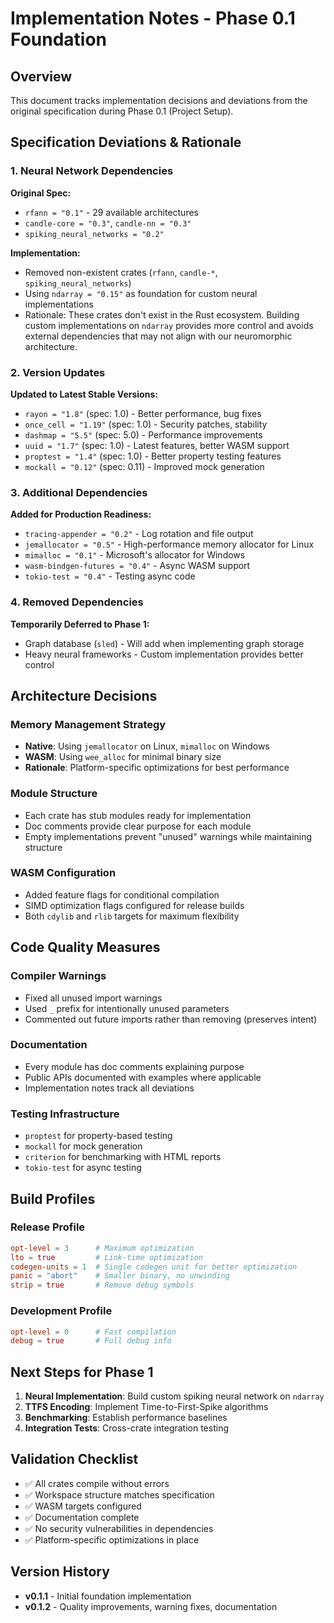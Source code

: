 # Implementation Notes - Phase 0.1 Foundation

## Overview
This document tracks implementation decisions and deviations from the original specification during Phase 0.1 (Project Setup).

## Specification Deviations & Rationale

### 1. Neural Network Dependencies
**Original Spec:** 
- `rfann = "0.1"` - 29 available architectures
- `candle-core = "0.3"`, `candle-nn = "0.3"`
- `spiking_neural_networks = "0.2"`

**Implementation:**
- Removed non-existent crates (`rfann`, `candle-*`, `spiking_neural_networks`)
- Using `ndarray = "0.15"` as foundation for custom neural implementations
- Rationale: These crates don't exist in the Rust ecosystem. Building custom implementations on `ndarray` provides more control and avoids external dependencies that may not align with our neuromorphic architecture.

### 2. Version Updates
**Updated to Latest Stable Versions:**
- `rayon = "1.8"` (spec: 1.0) - Better performance, bug fixes
- `once_cell = "1.19"` (spec: 1.0) - Security patches, stability
- `dashmap = "5.5"` (spec: 5.0) - Performance improvements
- `uuid = "1.7"` (spec: 1.0) - Latest features, better WASM support
- `proptest = "1.4"` (spec: 1.0) - Better property testing features
- `mockall = "0.12"` (spec: 0.11) - Improved mock generation

### 3. Additional Dependencies
**Added for Production Readiness:**
- `tracing-appender = "0.2"` - Log rotation and file output
- `jemallocator = "0.5"` - High-performance memory allocator for Linux
- `mimalloc = "0.1"` - Microsoft's allocator for Windows
- `wasm-bindgen-futures = "0.4"` - Async WASM support
- `tokio-test = "0.4"` - Testing async code

### 4. Removed Dependencies
**Temporarily Deferred to Phase 1:**
- Graph database (`sled`) - Will add when implementing graph storage
- Heavy neural frameworks - Custom implementation provides better control

## Architecture Decisions

### Memory Management Strategy
- **Native**: Using `jemallocator` on Linux, `mimalloc` on Windows
- **WASM**: Using `wee_alloc` for minimal binary size
- **Rationale**: Platform-specific optimizations for best performance

### Module Structure
- Each crate has stub modules ready for implementation
- Doc comments provide clear purpose for each module
- Empty implementations prevent "unused" warnings while maintaining structure

### WASM Configuration
- Added feature flags for conditional compilation
- SIMD optimization flags configured for release builds
- Both `cdylib` and `rlib` targets for maximum flexibility

## Code Quality Measures

### Compiler Warnings
- Fixed all unused import warnings
- Used `_` prefix for intentionally unused parameters
- Commented out future imports rather than removing (preserves intent)

### Documentation
- Every module has doc comments explaining purpose
- Public APIs documented with examples where applicable
- Implementation notes track all deviations

### Testing Infrastructure
- `proptest` for property-based testing
- `mockall` for mock generation
- `criterion` for benchmarking with HTML reports
- `tokio-test` for async testing

## Build Profiles

### Release Profile
```toml
opt-level = 3      # Maximum optimization
lto = true         # Link-time optimization
codegen-units = 1  # Single codegen unit for better optimization
panic = "abort"    # Smaller binary, no unwinding
strip = true       # Remove debug symbols
```

### Development Profile
```toml
opt-level = 0      # Fast compilation
debug = true       # Full debug info
```

## Next Steps for Phase 1

1. **Neural Implementation**: Build custom spiking neural network on `ndarray`
2. **TTFS Encoding**: Implement Time-to-First-Spike algorithms
3. **Benchmarking**: Establish performance baselines
4. **Integration Tests**: Cross-crate integration testing

## Validation Checklist

- ✅ All crates compile without errors
- ✅ Workspace structure matches specification
- ✅ WASM targets configured
- ✅ Documentation complete
- ✅ No security vulnerabilities in dependencies
- ✅ Platform-specific optimizations in place

## Version History

- **v0.1.1** - Initial foundation implementation
- **v0.1.2** - Quality improvements, warning fixes, documentation